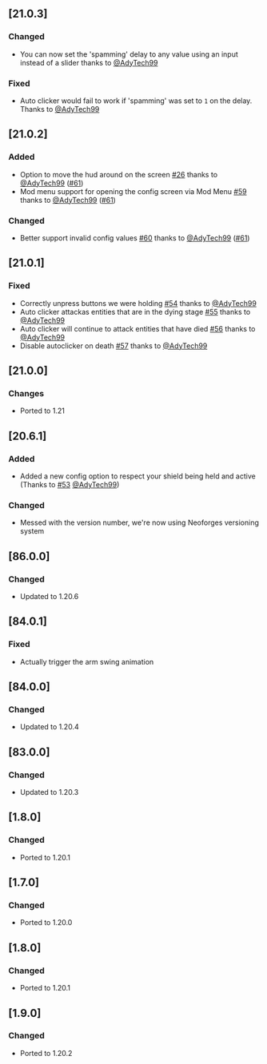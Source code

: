 ## [21.0.3]

### Changed

- You can now set the 'spamming' delay to any value using an input instead of a slider thanks to [@AdyTech99](https://github.com/AdyTech99)

### Fixed

- Auto clicker would fail to work if 'spamming' was set to `1` on the delay. Thanks to [@AdyTech99](https://github.com/AdyTech99)

## [21.0.2]

### Added 

- Option to move the hud around on the screen [#26](https://github.com/AdvancedXRay/Auto-Clicker/issues/26) thanks to [@AdyTech99](https://github.com/AdyTech99) ([#61](https://github.com/AdvancedXRay/Auto-Clicker/pull/61))
- Mod menu support for opening the config screen via Mod Menu [#59](https://github.com/AdvancedXRay/Auto-Clicker/issues/59) thanks to [@AdyTech99](https://github.com/AdyTech99) ([#61](https://github.com/AdvancedXRay/Auto-Clicker/pull/61))

### Changed

- Better support invalid config values [#60](https://github.com/AdvancedXRay/Auto-Clicker/issues/60) thanks to [@AdyTech99](https://github.com/AdyTech99) ([#61](https://github.com/AdvancedXRay/Auto-Clicker/pull/61))

## [21.0.1]

### Fixed

- Correctly unpress buttons we were holding [#54](https://github.com/AdvancedXray/Auto-clicker/issues/54) thanks to [@AdyTech99](https://github.com/AdyTech99)
- Auto clicker attackas entities that are in the dying stage [#55](https://github.com/AdvancedXray/Auto-clicker/issues/55) thanks to [@AdyTech99](https://github.com/AdyTech99)
- Auto clicker will continue to attack entities that have died [#56](https://github.com/AdvancedXray/Auto-clicker/issues/56) thanks to [@AdyTech99](https://github.com/AdyTech99)
- Disable autoclicker on death [#57](https://github.com/AdvancedXray/Auto-clicker/issues/57) thanks to [@AdyTech99](https://github.com/AdyTech99)

## [21.0.0]

### Changes

- Ported to 1.21

## [20.6.1]

### Added

- Added a new config option to respect your shield being held and active (Thanks to [#53](https://github.com/AdvancedXRay/Auto-Clicker/pull/53) [@AdyTech99](https://github.com/AdyTech99))

### Changed

- Messed with the version number, we're now using Neoforges versioning system

## [86.0.0]

### Changed

- Updated to 1.20.6

## [84.0.1]

### Fixed

- Actually trigger the arm swing animation

## [84.0.0]

### Changed

- Updated to 1.20.4

## [83.0.0]

### Changed

- Updated to 1.20.3

## [1.8.0]

### Changed

- Ported to 1.20.1

## [1.7.0]

### Changed

- Ported to 1.20.0

## [1.8.0]

### Changed

- Ported to 1.20.1

## [1.9.0]

### Changed

- Ported to 1.20.2
